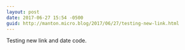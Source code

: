 ```yaml
---
layout: post
date: 2017-06-27 15:54 -0500
guid: http://manton.micro.blog/2017/06/27/testing-new-link.html
---
```

Testing new link and date code.
